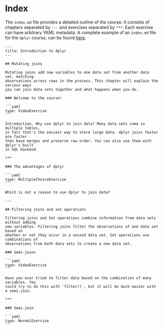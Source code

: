 # Index

The `index.md` file provides a detailed outline of the course. It consists of chapters separated by `---` and exercises separated by `***`. Each exercise can have arbitrary YAML metadata. A complete example of an `index.md` file for the `dplyr` course, can be found [here](examples/index-dplyr-2.md).

    ---
    title: Introduction to dplyr
    ---

    ## Mutating joins
      
    Mutating joins add new variables to one data set from another data set, matching 
    observations across rows in the process. This chapter will explain the various ways
    you can join data sets together and what happens when you do.

    ### Welcome to the course!

    ```yaml
    type: VideoExercise
    ```

    Introduction. Why use dplyr to join data? Many data sets come in multiple tables, 
    in fact that's the easiest way to store large data. dplyr joins faster are faster 
    than base merges and preserve row order. You can also use them with dplyr's built 
    in SQL backend.

    ***

    ### The advantages of dplyr

    ```yaml
    type: MultipleChoiceExercise
    ```

    Which is not a reason to use dplyr to join data?

    ---

    ## Filtering joins and set operations
      
    Filtering joins and Set operations combine information from data sets without adding
    new variables. Filtering joins filter the observations of one data set based on 
    whether or not they occur in a second data set. Set operations use combinations of 
    observations from both data sets to create a new data set.

    ### Semi-joins

    ```yaml
    type: VideoExercise
    ```

    Have you ever tried to filter data based on the combination of many variables. You 
    could try to do this with `filter()`, but it will be much easier with a semi-join.

    ***

    ### Semi-join

    ```yaml
    type: NormalExercise
    ```